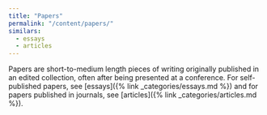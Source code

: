 ```yaml
---
title: "Papers"
permalink: "/content/papers/"
similars:
  - essays
  - articles
---
```


Papers are short-to-medium length pieces of writing originally published in an edited collection, often after being presented at a conference. For self-published papers, see [essays]({% link _categories/essays.md %}) and for papers published in journals, see [articles]({% link _categories/articles.md %}).

